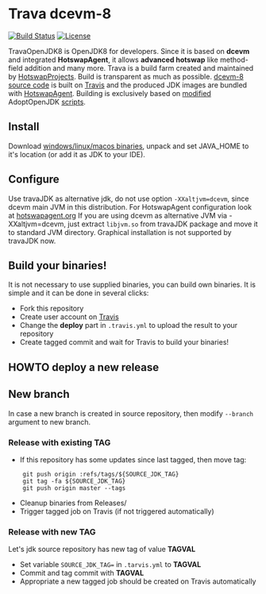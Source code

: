 Trava dcevm-8 
==============
[![Build Status](https://api.travis-ci.org/TravaOpenJDK/trava-jdk-8-dcevm.svg)](https://travis-ci.org/TravaOpenJDK/trava-jdk-8-dcevm) [![License](http://img.shields.io/:license-apache-blue.svg)](http://www.apache.org/licenses/LICENSE-2.0.html)

TravaOpenJDK8 is OpenJDK8 for developers. Since it is based on **dcevm** and integrated **HotswapAgent**, it allows **advanced hotswap** like method-field addition and many more. Trava is a build farm created and maintained by [HotswapProjects](https://github.com/HotswapProjects). Build is transparent as much as possible. [dcevm-8 source code](https://github.com/HotswapProjects/openjdk-jdk8u-dcevm) is built on [Travis](https://travis-ci.org/TravaOpenJDK/trava-jdk-8-dcevm) and the produced JDK images are bundled with [HotswapAgent](https://github.com/HotswapProjects/HotswapAgent). Building is exclusively based on [modified](https://github.com/TravaOpenJDK/openjdk-build/tree/travaopenjdk) AdoptOpenJDK [scripts](https://github.com/AdoptOpenJDK/openjdk-build).

## Install
Download [windows/linux/macos binaries](https://github.com/TravaOpenJDK/trava-jdk-8-dcevm/releases), unpack and set JAVA_HOME to it's location (or add it as JDK to your IDE).

## Configure
Use travaJDK as alternative jdk, do not use option `-XXaltjvm=dcevm`, since dcevm main JVM in this distribution. For HotswapAgent configuration look at [hotswapagent.org](http://hotswapagent.org/)
If you are using dcevm as alternative JVM via -XXaltjvm=dcevm, just extract `libjvm.so` from travaJDK package and move it to standard JVM directory. Graphical installation is not supported by travaJDK now.

## Build your binaries!
It is not necessary to use supplied binaries, you can build own binaries. It is simple and it can be done in several
clicks:

* Fork this repository
* Create user account on [Travis](https://travis-ci.org/)
* Change the **deploy** part in `.travis.yml` to upload the result to your repository
* Create tagged commit and wait for Travis to build your binaries!


## HOWTO deploy a new release

## New branch
In case a new branch is created in source repository, then modify `--branch` argument to new branch.

### Release with existing TAG
* If this repository has some updates since last tagged, then move tag:
```
    git push origin :refs/tags/${SOURCE_JDK_TAG}
    git tag -fa ${SOURCE_JDK_TAG}
    git push origin master --tags
```
* Cleanup binaries from Releases/
* Trigger tagged job on Travis (if not triggered automatically)

### Release with new TAG
Let's jdk source repository has new tag of value **TAGVAL**
* Set variable `SOURCE_JDK_TAG=` in `.tarvis.yml` to **TAGVAL**
* Commit and tag commit with **TAGVAL**
* Appropriate a new tagged job should be created on Travis automatically
